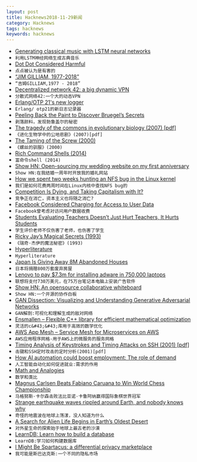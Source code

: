 ```yaml
---
layout: post
title: Hacknews2018-11-29新闻
category: Hacknews
tags: hacknews
keywords: hacknews
---
```




- [Generating classical music with LSTM neural networks](https://blog.floydhub.com/generating-classical-music-with-neural-networks/)
- `利用LSTM神经网络生成古典音乐`
- [Dot Dot Considered Harmful](https://fuchsia.googlesource.com/docs/&#43;/HEAD/the-book/dotdot.md)
- `点点被认为是有害的`
- [“JIM GILLIAM, 1977-2018”](https://civichall.org/civicist/jim-gilliam-1977-2018/)
- `“吉姆GILLIAM,1977 - 2018”`
- [Decentralized network 42: a big dynamic VPN](https://dn42.net/Home)
- `分散式网络42:一个大的动态VPN`
- [Erlang/OTP 21&#39;s new logger](https://ferd.ca/erlang-otp-21-s-new-logger.html)
- `Erlang/ otp21的新日志记录器`
- [Peeling Back the Paint to Discover Bruegel’s Secrets](https://www.nytimes.com/2018/11/23/arts/design/bruegel-kunsthistorisches-museum-technology-layers.html)
- `剥落颜料，发现勃鲁盖尔的秘密`
- [The tragedy of the commons in evolutionary biology (2007) [pdf]](http://www.kokkonuts.org/wp-content/uploads/Rankin_ToC.pdf)
- `《进化生物学中的公地悲剧》(2007)[pdf]`
- [The Taming of the Screw (2000)](http://www.americanhistory.si.edu/subs/anglesdangles/taming.html)
- `《螺丝的驯服》(2000)`
- [Rich Command Shells (2014)](http://waywardmonkeys.org/2014/10/10/rich-command-shells/)
- `富命令shell (2014)`
- [Show HN: Open-sourcing my wedding website on my first anniversary](https://github.com/rampatra/wedding-website)
- `Show HN:在我结婚一周年时开放我的婚礼网站`
- [How we spent two weeks hunting an NFS bug in the Linux kernel](https://about.gitlab.com/2018/11/14/how-we-spent-two-weeks-hunting-an-nfs-bug/)
- `我们是如何花费两周时间在Linux内核中查找NFS bug的`
- [Competition Is Dying, and Taking Capitalism with It?](https://www.bloomberg.com/opinion/articles/2018-11-25/the-myth-of-capitalism-exposed)
- `竞争正在消亡，资本主义也将随之消亡?`
- [Facebook Considered Charging for Access to User Data](https://www.wsj.com/articles/facebook-considered-charging-for-access-to-user-data-1543447785)
- `Facebook曾考虑对访问用户数据收费`
- [Students Evaluating Teachers Doesn’t Just Hurt Teachers, It Hurts Students](https://www.chronicle.com/article/Students-Evaluating-Teachers/245169)
- `学生评价老师不仅伤害了老师，也伤害了学生`
- [Ricky Jay’s Magical Secrets (1993)](https://www.newyorker.com/magazine/1993/04/05/secrets-of-the-magus)
- `《瑞奇·杰伊的魔法秘密》(1993)`
- [Hyperliterature](https://www.jamesyu.org/hyperliterature.html)
- `Hyperliterature`
- [Japan Is Giving Away 8M Abandoned Houses](https://www.travelandleisure.com/travel-news/japan-free-abandoned-house)
- `日本将捐赠800万套废弃房屋`
- [Lenovo to pay $7.3m for installing adware in 750,000 laptops](https://www.hackread.com/lenovo-to-pay-fine-for-installing-adware-in-laptops/)
- `联想将支付730万美元，在75万台笔记本电脑上安装广告软件`
- [Show HN: An opensource collaborative whiteboard](https://wbo.openode.io)
- `Show HN:一个开源的协作白板`
- [GAN Dissection: Visualizing and Understanding Generative Adversarial Networks](https://gandissect.csail.mit.edu)
- `GAN解剖:可视化和理解生成的敌对网络`
- [Ensmallen – Flexible C&#43;&#43; library for efficient mathematical optimization](http://www.ensmallen.org)
- `灵活的c&#43;&#43;库用于高效的数学优化`
- [AWS App Mesh – Service Mesh for Microservices on AWS](https://aws.amazon.com/blogs/compute/introducing-aws-app-mesh-service-mesh-for-microservices-on-aws/)
- `AWS应用程序网格-用于AWS上的微服务的服务网格`
- [Timing Analysis of Keystrokes and Timing Attacks on SSH (2001) [pdf]](https://people.eecs.berkeley.edu/~daw/papers/ssh-use01.pdf)
- `击键和SSH定时攻击的定时分析(2001)[pdf]`
- [How AI automation could boost employment: The role of demand](https://bitsandatoms.co/how-ai-automation-could-boost-employment-the-role-of-demand/)
- `人工智能自动化如何促进就业:需求的作用`
- [Math and Analogies](https://betterexplained.com/articles/math-and-analogies/)
- `数学和类比`
- [Magnus Carlsen Beats Fabiano Caruana to Win World Chess Championship](https://www.nytimes.com/2018/11/28/sports/magnus-carlsen-fabiano-caruana-world-chess-championship.html)
- `马格努斯·卡尔森击败法比亚诺·卡鲁阿纳赢得国际象棋世界冠军`
- [Strange earthquake waves rippled around Earth, and nobody knows why](https://www.nationalgeographic.com/science/2018/11/strange-earthquake-waves-rippled-around-world-earth-geology/)
- `奇怪的地震波在地球上荡漾，没人知道为什么`
- [A Search for Alien Life Begins in Earth’s Oldest Desert](https://www.theatlantic.com/science/archive/2018/11/searching-life-martian-landscape/576628/)
- `对外星生命的探索始于地球上最古老的沙漠`
- [LearnDB: Learn how to build a database](https://learndb.net/)
- `LearnDB:学习如何构建数据库`
- [I Might Be Spartacus: a differential privacy marketplace](https://robertheaton.com/2018/10/27/i-might-be-spartacus-a-differential-privacy-marketplace/)
- `我可能是斯巴达克斯:一个不同的隐私市场`

